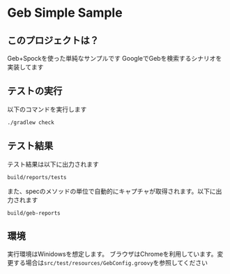 # Geb Simple Sample

## このプロジェクトは？
Geb+Spockを使った単純なサンプルです
GoogleでGebを検索するシナリオを実装してます

## テストの実行
以下のコマンドを実行します

```sh
./gradlew check
```

## テスト結果
テスト結果は以下に出力されます

`build/reports/tests`

また、specのメソッドの単位で自動的にキャプチャが取得されます。以下に出力されます

`build/geb-reports`


## 環境
実行環境はWinidowsを想定します。
ブラウザはChromeを利用しています。変更する場合は`src/test/resources/GebConfig.groovy`を参照してください